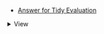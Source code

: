 - [Answer for Tidy Evaluation](https://community.rstudio.com/t/using-inputs-within-mutate/175700?u=jimbrig2011)

<details><summary>View</summary><p>

<iframe src="https://community.rstudio.com/t/using-inputs-within-mutate/175700?u=jimbrig2011" allow="fullscreen" allowfullscreen="" style="height:100%;width:100%; aspect-ratio: 16 / 9; "></iframe>

</p></details>


